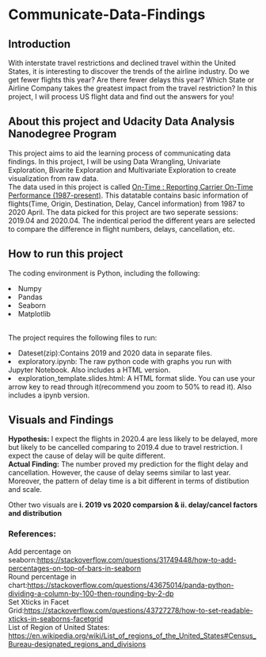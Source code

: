 # Communicate-Data-Findings
## Introduction
With interstate travel restrictions and declined travel within the United States, it is interesting to discover the trends of the airline industry. Do we get fewer flights this year? Are there fewer delays this year? Which State or Airline Company takes the greatest impact from the travel restriction? In this project, I will process US flight data and find out the answers for you!
## About this project and Udacity Data Analysis Nanodegree Program
This project aims to aid the learning process of communicating data findings. In this project, I will be using Data Wrangling, Univariate Exploration, Bivarite Exploration and Multivariate Exploration to create visualization from raw data.<br>
The data used in this project is called [On-Time : Reporting Carrier On-Time Performance (1987-present)](https://www.transtats.bts.gov/Fields.asp). This datatable contains basic information of flights(Time, Origin, Destination, Delay, Cancel information) from 1987 to 2020 April. The data picked for this project are two seperate sessions: 2019.04 and 2020.04. The indentical period the different years are selected to compare the difference in flight numbers, delays, cancellation, etc.

## How to run this project
The coding environment is Python, including the following:
<li>Numpy</li>
<li>Pandas</li>
<li>Seaborn</li>
<li>Matplotlib</li>
<br>

The project requires the following files to run:
<br>
<li>Dateset(zip):Contains 2019 and 2020 data in separate files.</li>
<li>exploratory.ipynb:  The raw python code with graphs you run with Jupyter Notebook. Also includes a HTML version.</li>
<li>exploration_template.slides.html: A HTML format slide. You can use your arrow key to read through it(recommend you zoom to 50% to read it). Also includes a ipynb version.</li>

## Visuals and Findings
**Hypothesis:** I expect the flights in 2020.4 are less likely to be delayed, more but likely to be cancelled comparing to 2019.4 due to travel restriction. I expect the cause of delay will be quite different.<br>
**Actual Finding:** The number proved my prediction for the flight delay and cancellation. However, the cause of delay seems similar to last year. Moreover, the pattern of delay time is a bit different in terms of distibution and scale.

Other two visuals are **i. 2019 vs 2020 comparsion & ii. delay/cancel factors and distribution**

### References:
Add percentage on seaborn:https://stackoverflow.com/questions/31749448/how-to-add-percentages-on-top-of-bars-in-seaborn<br>
Round percentage in chart:https://stackoverflow.com/questions/43675014/panda-python-dividing-a-column-by-100-then-rounding-by-2-dp<br>
Set Xticks in Facet Grid:https://stackoverflow.com/questions/43727278/how-to-set-readable-xticks-in-seaborns-facetgrid<br>
List of Region of United States: https://en.wikipedia.org/wiki/List_of_regions_of_the_United_States#Census_Bureau-designated_regions_and_divisions
